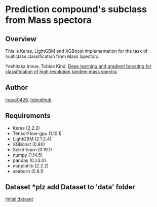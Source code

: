 # Prediction compound's subclass from Mass spectora

## Overview
This is Keras, LightGBM and XGBoost implementation for the task of multiclass classification from Mass Spectora.

Yoshitaka Inoue, Tobias Kind, [Deep learning and gradient boosting for classification of high resolution tandem mass spectra](link)

## Author
[inoue0426](https://github.com/inoue0426), 
[tobigithub](https://github.com/tobigithub)

## Requirements
- Keras (2.2.2) 
- TensorFlow-gpu (1.10.1) 
- LightGBM (2.1.2.4) 
- XGBoost (0.80) 
- Scikit-learn (0.19.1) 
- numpy (1.14.5)
- pandas (0.23.0) 
- matplotlib (2.2.2)
- seaborn (0.8.1)

## Dataset *plz add Dataset to 'data' folder
[Initial dataset](https://drive.google.com/open?id=1TVuOx5dfKrc6MhiNtaXVy36GM5MFRpaZ)
